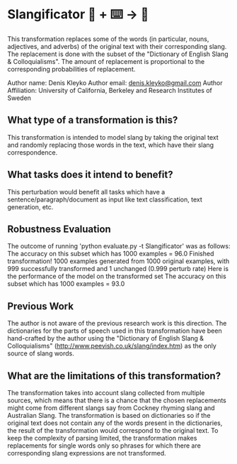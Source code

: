 # Slangificator 🦎  + ⌨️ → 🐍
This transformation replaces some of the words (in particular, nouns, adjectives, and adverbs) of the original text with their corresponding slang. The replacement is done with the subset of the "Dictionary of English Slang & Colloquialisms". The amount of replacement is proportional to the corresponding probabilities of replacement.

Author name: Denis Kleyko
Author email: denis.kleyko@gmail.com
Author Affiliation: University of California, Berkeley and Research Institutes of Sweden

## What type of a transformation is this?
This transformation is intended to model slang by taking the original text and randomly replacing those words in the text, which have their slang correspondence. 

## What tasks does it intend to benefit?
This perturbation would benefit all tasks which have a sentence/paragraph/document as input like text classification, 
text generation, etc. 

## Robustness Evaluation
The outcome of running 'python evaluate.py -t Slangificator' was as follows:
The accuracy on this subset which has 1000 examples = 96.0
Finished transformation! 1000 examples generated from 1000 original examples, with 999 successfully transformed and 1 unchanged (0.999 perturb rate)
Here is the performance of the model on the transformed set
The accuracy on this subset which has 1000 examples = 93.0

## Previous Work
The author is not aware of the previous research work is this direction. 
The dictionaries for the parts of speech used in this transformation have been hand-crafted by the author using the "Dictionary of English Slang & Colloquialisms" (http://www.peevish.co.uk/slang/index.htm) as the only source of slang words.

## What are the limitations of this transformation?
The transformation takes into account slang collected from multiple sources, which means that there is a chance that the chosen replacements might come from different slangs say from Cockney rhyming slang and Australian Slang. 
The transformation is based on dictionaries so if the original text does not contain any of the words present in the dictionaries, the result of the transformation would correspond to the original text. 
To keep the complexity of parsing limited, the transformation makes replacements for single words only so phrases for which there are corresponding slang expressions are not transformed. 